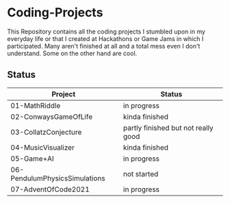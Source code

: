 # Coding-Projects
This Repository contains all the coding projects I stumbled upon in my everyday life or that I created at Hackathons or Game Jams in which I participated.
Many aren't finished at all and a total mess even I don't understand. Some on the other hand are cool.

## Status
| Project                       | Status                              |
| ----------------------------- | ----------------------------------- |
| 01-MathRiddle                 | in progress                         |
| 02-ConwaysGameOfLife          | kinda finished                      |
| 03-CollatzConjecture          | partly finished but not really good |
| 04-MusicVisualizer            | kinda finished                      |
| 05-Game+AI                    | in progress                         |
| 06-PendulumPhysicsSimulations | not started                         |
| 07-AdventOfCode2021           | in progress                         |